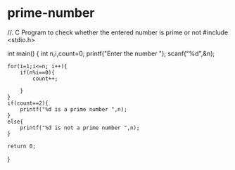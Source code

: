 # prime-number

//.  C Program to check whether the entered number is prime or not 
#include <stdio.h>

int main()
{
    int n,i,count=0;
    printf("Enter the number ");
    scanf("%d",&n);
    
    
    for(i=1;i<=n; i++){
        if(n%i==0){
            count++;
            
        }
    }
    if(count==2){
        printf("%d is a prime number ",n);
    }
    else{
        printf("%d is not a prime number ",n);
    }

    return 0;
}

